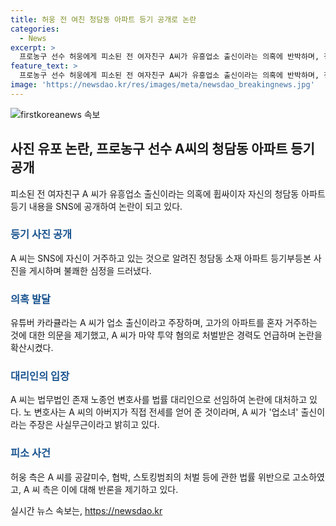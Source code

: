 ```yaml
---
title: 허웅 전 여친 청담동 아파트 등기 공개로 논란
categories:
  - News
excerpt: >
  프로농구 선수 허웅에게 피소된 전 여자친구 A씨가 유흥업소 출신이라는 의혹에 반박하며, 청담동 아파트 등기 내용을 SNS에 공개했다. A씨는 등기부등본을 통해 자신이 거주하는 아파트를 공개하고, 의혹을 부인했다. 또한 유튜버의 주장에 대해서도 반박했으며, 법무법인 존재 노종언 변호사를 법률 대리인으로 선임했다. 이와 관련하여 허웅 측은 A씨를 공갈미수 등의 혐의로 고소했고, A씨 측은 임신중절 수술의 대가로 3억원을 요구한 것을 부인했다. A씨와 B씨 간의 가족 관계 추정도 논란이 되고 있다.
feature_text: >
  프로농구 선수 허웅에게 피소된 전 여자친구 A씨가 유흥업소 출신이라는 의혹에 반박하며, 청담동 아파트 등기 내용을 SNS에 공개했다. A씨는 등기부등본을 통해 자신이 거주하는 아파트를 공개하고, 의혹을 부인했다. 또한 유튜버의 주장에 대해서도 반박했으며, 법무법인 존재 노종언 변호사를 법률 대리인으로 선임했다. 이와 관련하여 허웅 측은 A씨를 공갈미수 등의 혐의로 고소했고, A씨 측은 임신중절 수술의 대가로 3억원을 요구한 것을 부인했다. A씨와 B씨 간의 가족 관계 추정도 논란이 되고 있다.
image: 'https://newsdao.kr/res/images/meta/newsdao_breakingnews.jpg'
---
```


<p><img src="https://newsdao.kr/res/images/meta/newsdao_breakingnews.jpg" alt="firstkoreanews 속보" /></p>

<h2 data-ke-size="size26">사진 유포 논란, 프로농구 선수 A씨의 청담동 아파트 등기 공개</h2>

<p data-ke-size="size16">피소된 전 여자친구 A 씨가 유흥업소 출신이라는 의혹에 휩싸이자 자신의 청담동 아파트 등기 내용을 SNS에 공개하여 논란이 되고 있다.</p>

<h3><b><span style="color: #1a5490;">등기 사진 공개</span></b></h3>

<p data-ke-size="size16">A 씨는 SNS에 자신이 거주하고 있는 것으로 알려진 청담동 소재 아파트 등기부등본 사진을 게시하며 불쾌한 심정을 드러냈다.</p>

<h3><b><span style="color: #1a5490;">의혹 발달</span></b></h3>

<p data-ke-size="size16">유튜버 카라큘라는 A 씨가 업소 출신이라고 주장하며, 고가의 아파트를 혼자 거주하는 것에 대한 의문을 제기했고, A 씨가 마약 투약 혐의로 처벌받은 경력도 언급하며 논란을 확산시켰다.</p>

<h3><b><span style="color: #1a5490;">대리인의 입장</span></b></h3>

<p data-ke-size="size16">A 씨는 법무법인 존재 노종언 변호사를 법률 대리인으로 선임하여 논란에 대처하고 있다. 노 변호사는 A 씨의 아버지가 직접 전세를 얻어 준 것이라며, A 씨가 '업소녀' 출신이라는 주장은 사실무근이라고 밝히고 있다.</p>

<h3><b><span style="color: #1a5490;">피소 사건</span></b></h3>

<p data-ke-size="size16">허웅 측은 A 씨를 공갈미수, 협박, 스토킹범죄의 처벌 등에 관한 법률 위반으로 고소하였고, A 씨 측은 이에 대해 반론을 제기하고 있다.</p>
실시간 뉴스 속보는, <a href="https://newsdao.kr" rel="dofollow">https://newsdao.kr</a>


